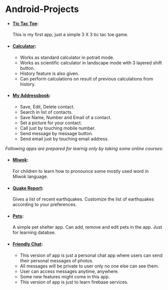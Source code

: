 # Android-Projects

  - #### [Tic Tac Toe](https://github.com/shiv-k-sharma/Android-Projects/raw/master/Tic%20Tac%20Toe%20v1.apk):
    This is my first app, just a simple 3 X 3 tic tac toe game.
  - #### [Calculator](https://github.com/shiv-k-sharma/Android-Projects/raw/master/Scientific%20Calculator%20v1.apk):
      - Works as standard calculator in potrait mode.
      - Works as scientific calculator in landscape mode with 3 layered shift button.
      - History feature is also given.
      - Can perform calculations on result of previous calculations from history.
  - #### [My Addressbook](https://github.com/shiv-k-sharma/Android-Projects/raw/master/My%20Addressbook%20v1.apk):
      - Save, Edit, Delete contact.
      - Search in list of contacts.
      - Save Name, Number and Email of a contact.
      - Set a picture for your contact.
      - Call just by touching mobile number.
      - Send message by message button.
      - Send email just by touching email address.

*Following apps are prepared for learnig only by taking some online courses:*

  - #### [Miwok](https://github.com/shiv-k-sharma/Android-Projects/raw/master/Miwok.apk):
    For children to learn how to pronounce some mostly used word in Miwok language.

  - #### [Quake Report](https://github.com/shiv-k-sharma/Android-Projects/raw/master/Quake%20Report.apk):
    Gives a list of recent earthquakes. Customize the list of earthquakes according to your preferences.

  - #### [Pets](https://github.com/shiv-k-sharma/Android-Projects/raw/master/Pets.apk):
    A simple pet shelter app. Can add, remove and edit pets in the app. Just for learning databse.

  - #### [Friendly Chat](https://github.com/shiv-k-sharma/Android-Projects/raw/master/Friendly%20Chat%20v1.apk):
      - This version of app is just a personal chat app where users can send their personal messages of photos.
      - All messages will be private to user only no one else can see them.
      - User can access messages anytime, anywhere.
      - Some new features might come in this app.
      - This version of app is just to learn firebase services.
